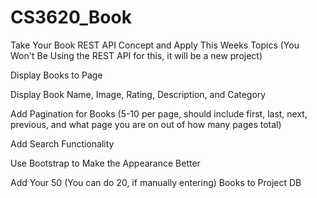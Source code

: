 # CS3620_Book

Take Your Book REST API Concept and Apply This Weeks Topics (You Won't Be Using the REST API for this, it will be a new project)

Display Books to Page

Display Book Name, Image,  Rating, Description, and Category

Add Pagination for Books (5-10 per page, should include first, last, next, previous, and what page you are on out of how many pages total)

Add Search Functionality

Use Bootstrap to Make the Appearance Better

Add Your 50 (You can do 20, if manually entering) Books to Project DB
